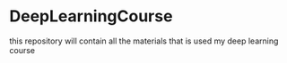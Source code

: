 # DeepLearningCourse
this repository will contain all the materials that is used my deep learning course
